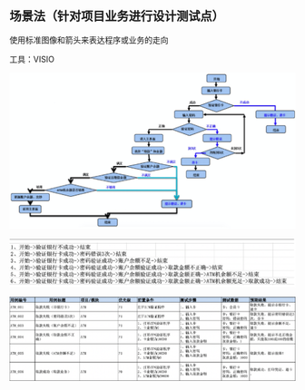 ## 场景法（针对项目业务进行设计测试点）

使用标准图像和箭头来表达程序或业务的走向

工具：VISIO

![image-20250427205552048](./assets/image-20250427205552048.png)



![image-20250427205612366](./assets/image-20250427205612366.png)

![image-20250427205629364](./assets/image-20250427205629364.png)